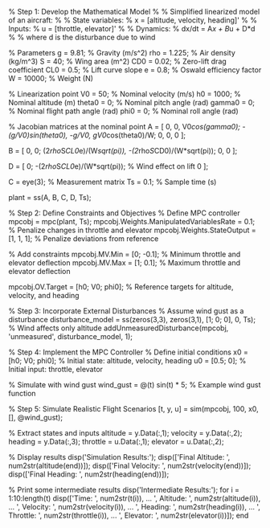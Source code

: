 % Step 1: Develop the Mathematical Model
%
% Simplified linearized model of an aircraft:
%
% State variables:
%   x = [altitude, velocity, heading]'
%
% Inputs:
%   u = [throttle, elevator]'
%
% Dynamics:
%   dx/dt = A*x + B*u + D*d
%
% where d is the disturbance due to wind

% Parameters
g = 9.81;          % Gravity (m/s^2)
rho = 1.225;       % Air density (kg/m^3)
S = 40;            % Wing area (m^2)
CD0 = 0.02;        % Zero-lift drag coefficient
CL0 = 0.5;         % Lift curve slope
e = 0.8;           % Oswald efficiency factor
W = 10000;         % Weight (N)

% Linearization point
V0 = 50;           % Nominal velocity (m/s)
h0 = 1000;         % Nominal altitude (m)
theta0 = 0;        % Nominal pitch angle (rad)
gamma0 = 0;        % Nominal flight path angle (rad)
phi0 = 0;          % Nominal roll angle (rad)

% Jacobian matrices at the nominal point
A = [
    0, 0, V0*cos(gamma0);
    -(g/V0)*sin(theta0), -g/V0, g*V0*cos(theta0)/W;
    0, 0, 0
];

B = [
    0, 0;
    (2*rho*S*CL0*e)/(W*sqrt(pi)), -(2*rho*S*CD0)/(W*sqrt(pi));
    0, 0
];

D = [
    0;
    -(2*rho*S*CL0*e)/(W*sqrt(pi)); % Wind effect on lift
    0
];

C = eye(3); % Measurement matrix
Ts = 0.1;   % Sample time (s)

plant = ss(A, B, C, D, Ts);

% Step 2: Define Constraints and Objectives
% Define MPC controller
mpcobj = mpc(plant, Ts);
mpcobj.Weights.ManipulatedVariablesRate = 0.1; % Penalize changes in throttle and elevator
mpcobj.Weights.StateOutput = [1, 1, 1];        % Penalize deviations from reference

% Add constraints
mpcobj.MV.Min = [0; -0.1]; % Minimum throttle and elevator deflection
mpcobj.MV.Max = [1; 0.1];  % Maximum throttle and elevator deflection

mpcobj.OV.Target = [h0; V0; phi0]; % Reference targets for altitude, velocity, and heading

% Step 3: Incorporate External Disturbances
% Assume wind gust as a disturbance
disturbance_model = ss(zeros(3,3), zeros(3,1), [1; 0; 0], 0, Ts); % Wind affects only altitude
addUnmeasuredDisturbance(mpcobj, 'unmeasured', disturbance_model, 1);

% Step 4: Implement the MPC Controller
% Define initial conditions
x0 = [h0; V0; phi0]; % Initial state: altitude, velocity, heading
u0 = [0.5; 0];       % Initial input: throttle, elevator

% Simulate with wind gust
wind_gust = @(t) sin(t) * 5; % Example wind gust function

% Step 5: Simulate Realistic Flight Scenarios
[t, y, u] = sim(mpcobj, 100, x0, [], @wind_gust);

% Extract states and inputs
altitude = y.Data(:,1);
velocity = y.Data(:,2);
heading = y.Data(:,3);
throttle = u.Data(:,1);
elevator = u.Data(:,2);

% Display results
disp('Simulation Results:');
disp(['Final Altitude: ', num2str(altitude(end))]);
disp(['Final Velocity: ', num2str(velocity(end))]);
disp(['Final Heading: ', num2str(heading(end))]);

% Print some intermediate results
disp('Intermediate Results:');
for i = 1:10:length(t)
    disp(['Time: ', num2str(t(i)), ...
           ', Altitude: ', num2str(altitude(i)), ...
           ', Velocity: ', num2str(velocity(i)), ...
           ', Heading: ', num2str(heading(i)), ...
           ', Throttle: ', num2str(throttle(i)), ...
           ', Elevator: ', num2str(elevator(i))]);
end



